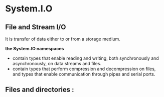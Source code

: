 # System.I.O
## File and Stream I/O
It is transfer of data either to or from a storage medium.

**the System.IO namespaces**
-  contain types that enable reading and writing, both synchronously and asynchronously, on data streams and files.
-  contain types that perform compression and decompression on files, and types that enable communication through pipes and serial ports.

## Files and directories :

